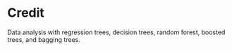 # Credit
Data analysis with regression trees, decision trees, random forest,  boosted trees, and bagging trees. 
